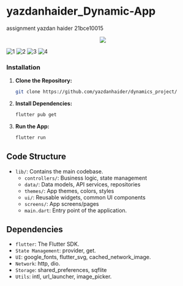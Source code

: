 # yazdanhaider_Dynamic-App

assignment yazdan haider 21bce10015
<div align="center">
<img src="https://readme-typing-svg.herokuapp.com?color=9370DB&size=50&width=600&height=80&lines=Assignment-21BCE10015"/>
</div>

![1](https://github.com/user-attachments/assets/fd89963f-c301-4068-89c8-0e47bc9ed14b)
![2](https://github.com/user-attachments/assets/a514bb5b-e417-4fa8-a33f-51ba9940d3f1)
![3](https://github.com/user-attachments/assets/d593c7aa-bbd2-4dd4-8f72-b8f2892e3eeb)
![4](https://github.com/user-attachments/assets/5633f8a7-64c1-4732-8a99-db9d51f96f5f)

### Installation

1. **Clone the Repository:**

    ```bash
    git clone https://github.com/yazdanhaider/dynamics_project/
    ```

2. **Install Dependencies:**

    ```bash
    flutter pub get
    ```

3. **Run the App:**

    ```bash
    flutter run
    ```
## Code Structure

- `lib/`: Contains the main codebase.
  - `controllers/`: Business logic, state management
  - `data/`: Data models, API services, repositories
  - `themes/`: App themes, colors, styles
  - `ui/`: Reusable widgets, common UI components
  - `screens/`: App screens/pages
  - `main.dart`: Entry point of the application.

## Dependencies

- `flutter`: The Flutter SDK.
- `State Management`: provider, get.
- `UI`: google_fonts, flutter_svg, cached_network_image.
- `Network`: http, dio.
- `Storage`: shared_preferences, sqflite
- `Utils`: intl, url_launcher, image_picker.
